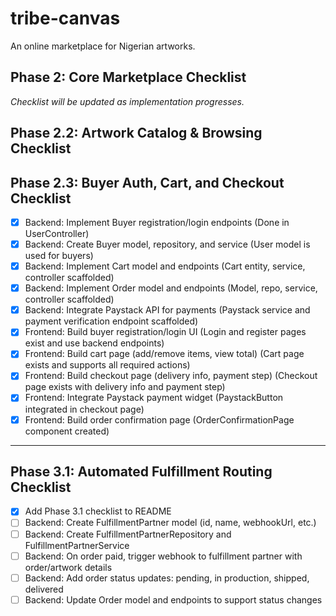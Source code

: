 # tribe-canvas

An online marketplace for Nigerian artworks.

## Phase 2: Core Marketplace Checklist

_Checklist will be updated as implementation progresses._

## Phase 2.2: Artwork Catalog & Browsing Checklist

## Phase 2.3: Buyer Auth, Cart, and Checkout Checklist

-   [x] Backend: Implement Buyer registration/login endpoints (Done in UserController)
-   [x] Backend: Create Buyer model, repository, and service (User model is used for buyers)
-   [x] Backend: Implement Cart model and endpoints (Cart entity, service, controller scaffolded)
-   [x] Backend: Implement Order model and endpoints (Model, repo, service, controller scaffolded)
-   [x] Backend: Integrate Paystack API for payments (Paystack service and payment verification endpoint scaffolded)
-   [x] Frontend: Build buyer registration/login UI (Login and register pages exist and use backend endpoints)
-   [x] Frontend: Build cart page (add/remove items, view total) (Cart page exists and supports all required actions)
-   [x] Frontend: Build checkout page (delivery info, payment step) (Checkout page exists with delivery info and payment step)
-   [x] Frontend: Integrate Paystack payment widget (PaystackButton integrated in checkout page)
-   [x] Frontend: Build order confirmation page (OrderConfirmationPage component created)

---

## Phase 3.1: Automated Fulfillment Routing Checklist

-   [x] Add Phase 3.1 checklist to README
-   [ ] Backend: Create FulfillmentPartner model (id, name, webhookUrl, etc.)
-   [ ] Backend: Create FulfillmentPartnerRepository and FulfillmentPartnerService
-   [ ] Backend: On order paid, trigger webhook to fulfillment partner with order/artwork details
-   [ ] Backend: Add order status updates: pending, in production, shipped, delivered
-   [ ] Backend: Update Order model and endpoints to support status changes
